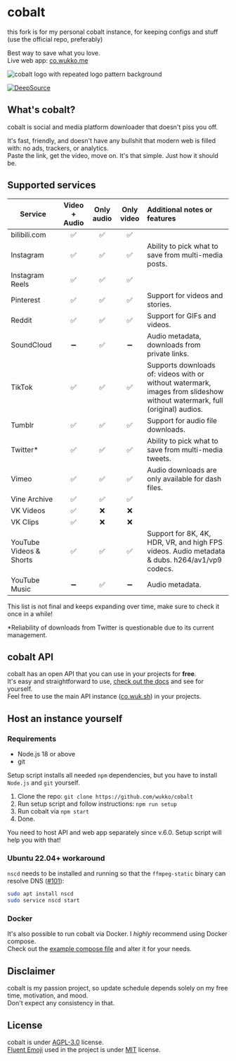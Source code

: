 # cobalt
this fork is for my personal cobalt instance, for keeping configs and stuff (use the official repo, preferably)

Best way to save what you love.  
Live web app: [co.wukko.me](https://co.wukko.me/)  

![cobalt logo with repeated logo pattern background](https://raw.githubusercontent.com/wukko/cobalt/current/src/front/icons/pattern.png "cobalt logo with repeated logo pattern background")  

[![DeepSource](https://deepsource.io/gh/wukko/cobalt.svg/?label=active+issues&token=MsmsJ9zUOKwcQor0yaiFot84)](https://deepsource.io/gh/wukko/cobalt/?ref=repository-badge)

## What's cobalt?
cobalt is social and media platform downloader that doesn't piss you off.

It's fast, friendly, and doesn't have any bullshit that modern web is filled with: no ads, trackers, or analytics.  
Paste the link, get the video, move on. It's that simple. Just how it should be.

## Supported services
| Service                 | Video + Audio | Only audio  | Only video  | Additional notes or features                                                                                              |
| --------                | :---:         | :---:       | :---:       | :-----                                                                                                                    |
| bilibili.com            | ✅           | ✅         | ✅         |                                                                                                                           |
| Instagram               | ✅           | ✅         | ✅         | Ability to pick what to save from multi-media posts.                                                                      |
| Instagram Reels         | ✅           | ✅         | ✅         |                                                                                                                           |
| Pinterest               | ✅           | ✅         | ✅         | Support for videos and stories.                                                                                           |
| Reddit                  | ✅           | ✅         | ✅         | Support for GIFs and videos.                                                                                              |
| SoundCloud              | ➖           | ✅         | ➖         | Audio metadata, downloads from private links.                                                                             |
| TikTok                  | ✅           | ✅         | ✅         | Supports downloads of: videos with or without watermark, images from slideshow without watermark, full (original) audios. |
| Tumblr                  | ✅           | ✅         | ✅         | Support for audio file downloads.                                                                                         |
| Twitter*                | ✅           | ✅         | ✅         | Ability to pick what to save from multi-media tweets.                                                                     |
| Vimeo                   | ✅           | ✅         | ✅         | Audio downloads are only available for dash files.                                                                        |
| Vine Archive            | ✅           | ✅         | ✅         |                                                                                                                           |
| VK Videos               | ✅           | ❌         | ❌         |                                                                                                                           |
| VK Clips                | ✅           | ❌         | ❌         |                                                                                                                           |
| YouTube Videos & Shorts | ✅           | ✅         | ✅         | Support for 8K, 4K, HDR, VR, and high FPS videos. Audio metadata & dubs. h264/av1/vp9 codecs.                             |
| YouTube Music           | ➖           | ✅         | ➖         | Audio metadata.                                                                                                           |

This list is not final and keeps expanding over time, make sure to check it once in a while!  
  
*Reliability of downloads from Twitter is questionable due to its current management.

## cobalt API
cobalt has an open API that you can use in your projects for **free**.  
It's easy and straightforward to use, [check out the docs](https://github.com/wukko/cobalt/blob/current/docs/API.md) and see for yourself.  
Feel free to use the main API instance ([co.wuk.sh](https://co.wuk.sh/)) in your projects.

## Host an instance yourself
### Requirements
- Node.js 18 or above
- git

Setup script installs all needed `npm` dependencies, but you have to install `Node.js` and `git` yourself.

1. Clone the repo: `git clone https://github.com/wukko/cobalt`
2. Run setup script and follow instructions: `npm run setup`
3. Run cobalt via `npm start`
4. Done.

You need to host API and web app separately since v.6.0. Setup script will help you with that!

### Ubuntu 22.04+ workaround
`nscd` needs to be installed and running so that the `ffmpeg-static` binary can resolve DNS ([#101](https://github.com/wukko/cobalt/issues/101#issuecomment-1494822258)):

```bash
sudo apt install nscd
sudo service nscd start
```

### Docker
It's also possible to run cobalt via Docker. I *highly* recommend using Docker compose.  
Check out the [example compose file](https://github.com/wukko/cobalt/blob/current/docker-compose.example.yml) and alter it for your needs.

## Disclaimer
cobalt is my passion project, so update schedule depends solely on my free time, motivation, and mood.  
Don't expect any consistency in that.

## License
cobalt is under [AGPL-3.0](https://github.com/wukko/cobalt/blob/current/LICENSE) license.  
[Fluent Emoji](https://github.com/microsoft/fluentui-emoji) used in the project is under [MIT](https://github.com/microsoft/fluentui-emoji/blob/main/LICENSE) license.

